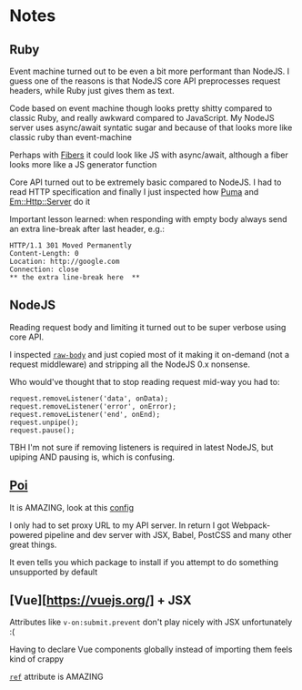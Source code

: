 # Notes

## Ruby

Event machine turned out to be even a bit more performant than NodeJS. I guess one of the reasons is that NodeJS core API preprocesses request headers, while Ruby just gives them as text.

Code based on event machine though looks pretty shitty compared to classic Ruby, and really awkward compared to JavaScript. My NodeJS server uses async/await syntatic sugar and because of that looks more like classic ruby than event-machine

Perhaps with [Fibers](http://ruby-doc.org/core-2.5.0/Fiber.html) it could look like JS with async/await, although a fiber looks more like a JS generator function

Core API turned out to be extremely basic compared to NodeJS. I had to read HTTP specification and finally I just inspected how [Puma](https://github.com/puma/puma) and [Em::Http::Server](https://github.com/alor/em-http-server) do it

Important lesson learned: when responding with empty body always send an extra line-break after last header, e.g.:

```
HTTP/1.1 301 Moved Permanently
Content-Length: 0
Location: http://google.com
Connection: close
** the extra line-break here  **
```

## NodeJS

Reading request body and limiting it turned out to be super verbose using core API.

I inspected [`raw-body`](https://www.npmjs.com/package/raw-body) and just copied most of it making it on-demand (not a request middleware) and stripping all the NodeJS 0.x nonsense.

Who would've thought that to stop reading request mid-way you had to:

```
request.removeListener('data', onData);
request.removeListener('error', onError);
request.removeListener('end', onEnd);
request.unpipe();
request.pause();
```

TBH I'm not sure if removing listeners is required in latest NodeJS, but upiping AND pausing is, which is confusing.

## [Poi](poi.js.org)
It is AMAZING, look at this [config](https://github.com/vfeskov/link-too-big/blob/master/shortener/client/poi.config.js)

I only had to set proxy URL to my API server. In return I got Webpack-powered pipeline and dev server with JSX, Babel, PostCSS and many other great things.

It even tells you which package to install if you attempt to do something unsupported by default

## [Vue][https://vuejs.org/] + JSX

Attributes like `v-on:submit.prevent` don't play nicely with JSX unfortunately :(

Having to declare Vue components globally instead of importing them feels kind of crappy

[`ref`](https://vuejs.org/v2/api/#vm-refs) attribute is AMAZING
